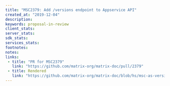 ```yaml
---
title: "MSC2379: Add /versions endpoint to Appservice API"
created_at: "2019-12-04"
description:
keywords: proposal-in-review
client_stats:
server_stats:
sdk_stats:
services_stats:
footnotes:
notes:
links:
 - title: "PR for MSC2379"
   link: "https://github.com/matrix-org/matrix-doc/pull/2379"
 - title: Rendered
   link: "https://github.com/matrix-org/matrix-doc/blob/hs/msc-as-versions2/proposals/2379-appservice-versions.md"
---
```

